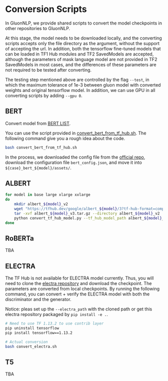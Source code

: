 # Conversion Scripts

In GluonNLP, we provide shared scripts to convert the model checkpoints in other repositories to GluonNLP.  

At this stage, the model needs to be downloaded locally, and the converting scripts accepts only the file directory as the argument,
without the support of accepting the url. In addition, both the tensorflow fine-tuned models that
can be loaded in TF1 Hub modules and TF2 SavedModels are accepted, although the parameters of mask
language model are not provided in TF2 SavedModels in most cases, and
the differences of these parameters are not required to be tested after converting.

The testing step mentioned above are controlled by the flag `--test`, in which the maximum
tolerance of 1e-3 between gluon model with converted weights and original tensorflow model.
In addition, we can use GPU in all converting scripts by adding `--gpu 0`.

## BERT
Convert model from [BERT LIST](https://tfhub.dev/google/collections/bert/1).

You can use the script provided in [convert_bert_from_tf_hub.sh](convert_bert_from_tf_hub.sh).
The following command give you a rough idea about the code.

```bash
bash convert_bert_from_tf_hub.sh
```

In the process, we downloaded the config file from the [official repo](https://github.com/google-research/bert#pre-trained-models), download the configuration file `bert_config.json`,
and move it into `${case}_bert_${model}/assets/`.

## ALBERT

```bash
for model in base large xlarge xxlarge
do
    mkdir albert_${model}_v2
    wget "https://tfhub.dev/google/albert_${model}/3?tf-hub-format=compressed" -O "albert_${model}_v3.tar.gz"
    tar -xvf albert_${model}_v3.tar.gz --directory albert_${model}_v2
    python convert_tf_hub_model.py --tf_hub_model_path albert_${model}_v2 --model_type albert --test
done
```
## RoBERTa

TBA

## ELECTRA
The TF Hub is not available for ELECTRA model currently.
Thus, you will need to clone the [electra repository](https://github.com/ZheyuYe/electra)
and download the checkpoint. The parameters are converted from local checkpoints.
By running the following command, you can convert + verify the ELECTRA model with both the discriminator and the generator.

Notice: pleas set up the `--electra_path` with the cloned path or get this electra repository packaged by `pip install -e .`.

```bash
# Need to use TF 1.13.2 to use contrib layer
pip uninstall tensorflow
pip install tensorflow==1.13.2

# Actual conversion
bash convert_electra.sh
```

## T5

TBA
